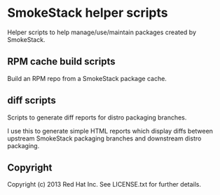 # SmokeStack helper scripts

Helper scripts to help manage/use/maintain packages created by SmokeStack.

## RPM cache build scripts

Build an RPM repo from a SmokeStack package cache.

## diff scripts

Scripts to generate diff reports for distro packaging branches.

I use this to generate simple HTML reports which display diffs between
upstream SmokeStack packaging branches and downstream distro packaging.


## Copyright

Copyright (c) 2013 Red Hat Inc. See LICENSE.txt for further details.
